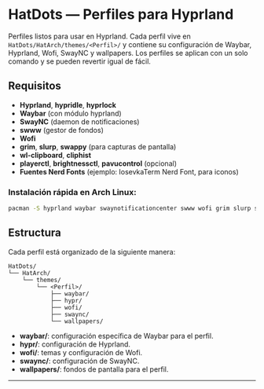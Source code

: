 # HatDots — Perfiles para Hyprland 

Perfiles listos para usar en Hyprland. Cada perfil vive en `HatDots/HatArch/themes/<Perfil>/` y contiene su configuración de Waybar, Hyprland, Wofi, SwayNC y wallpapers. Los perfiles se aplican con un solo comando y se pueden revertir igual de fácil.

## Requisitos

- **Hyprland**, **hypridle**, **hyprlock**
- **Waybar** (con módulo hyprland)
- **SwayNC** (daemon de notificaciones)
- **swww** (gestor de fondos)
- **Wofi**
- **grim**, **slurp**, **swappy** (para capturas de pantalla)
- **wl-clipboard**, **cliphist**
- **playerctl**, **brightnessctl**, **pavucontrol** (opcional)
- **Fuentes Nerd Fonts** (ejemplo: IosevkaTerm Nerd Font, para iconos)

### Instalación rápida en Arch Linux:

```sh
pacman -S hyprland waybar swaynotificationcenter swww wofi grim slurp swappy wl-clipboard cliphist playerctl brightnessctl pavucontrol nerd-fonts
```

## Estructura

Cada perfil está organizado de la siguiente manera:

```
HatDots/
└── HatArch/
    └── themes/
        └── <Perfil>/
            ├── waybar/
            ├── hypr/
            ├── wofi/
            ├── swaync/
            └── wallpapers/
```

- **waybar/**: configuración específica de Waybar para el perfil.
- **hypr/**: configuración de Hyprland.
- **wofi/**: temas y configuración de Wofi.
- **swaync/**: configuración de SwayNC.
- **wallpapers/**: fondos de pantalla para el perfil.

---
